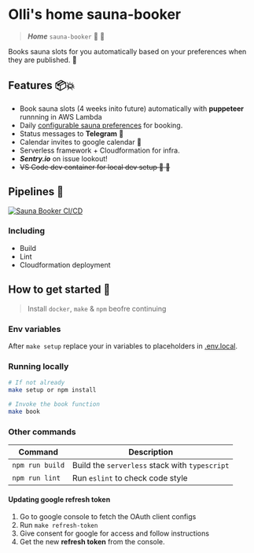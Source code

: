 # Olli's home sauna-booker

> _**Home**_ `sauna-booker` 📖 📅

Books sauna slots for you automatically based on your preferences when they are published. 🎢

## Features 📦💥

- Book sauna slots (4 weeks inito future) automatically with **puppeteer** runnning in AWS Lambda
- Daily [configurable sauna preferences](./app/configuration/sauna-preference.ts) for booking.
- Status messages to **Telegram** 📱
- Calendar invites to google calendar 📅
- Serverless framework + Cloudformation for infra.
- _**Sentry.io**_ on issue lookout!
- ~~VS Code dev container for local dev setup 🐳 🐳~~

## Pipelines 🚀

[![Sauna Booker CI/CD](https://github.com/opazupa/sauna-booker/actions/workflows/pipeline.yml/badge.svg)](https://github.com/opazupa/sauna-booker/actions/workflows/pipeline.yml)

### Including

- Build
- Lint
- Cloudformation deployment

## How to get started 👋


> Install `docker`, `make` & `npm` beofre continuing


### Env variables

After `make setup` replace your in variables to placeholders in [.env.local](./.env.local).

### Running locally

```bash
# If not already
make setup or npm install

# Invoke the book function
make book
```

### Other commands

| Command         | Description                                   |
| --------------- | --------------------------------------------- |
| `npm run build` | Build the `serverless` stack with `typescript` |
| `npm run lint`  | Run `eslint` to check code style                    |


#### Updating google **refresh token**
1. Go to google console to fetch the OAuth client configs
2. Run `make refresh-token`
3. Give consent for google for access and follow instructions
4. Get the new **refresh token** from the console.